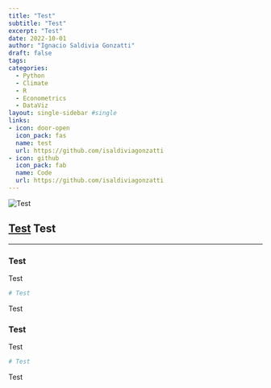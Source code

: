 ```yaml
---
title: "Test"
subtitle: "Test"
excerpt: "Test"
date: 2022-10-01
author: "Ignacio Saldivia Gonzatti"
draft: false
tags:
categories:
  - Python
  - Climate
  - R
  - Econometrics
  - DataViz
layout: single-sidebar #single
links:
- icon: door-open
  icon_pack: fas
  name: test
  url: https://github.com/isaldiviagonzatti
- icon: github
  icon_pack: fab
  name: Code
  url: https://github.com/isaldiviagonzatti
---
```


![Test](Test)

## [Test](Test) Test

---

### Test

Test

```toml
# Test
```

Test

### Test

Test

```toml
# Test
```

Test
